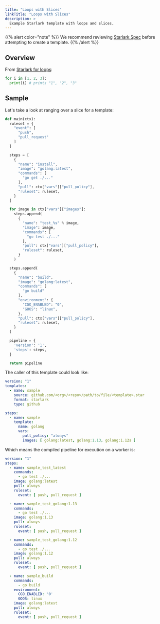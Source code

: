 ```yaml
---
title: "Loops with Slices"
linkTitle: "Loops with Slices"
description: >
  Example Starlark template with loops and slices.
---
```


{{% alert color="note" %}}
We recommend reviewing [Starlark Spec](https://github.com/bazelbuild/starlark/blob/master/spec.md) before attempting to create a template.
{{% /alert %}}

## Overview

From [Starlark for loops](https://github.com/google/starlark-go/blob/master/doc/spec.md#for-loops):

```python
for i in [1, 2, 3]:
  print(i) # prints "1", "2", "3"
```

## Sample

Let's take a look at ranging over a slice for a template:

```python
def main(ctx):
  ruleset = {
    "event": [
      "push",
      "pull_request"
    ]
  }

  steps = [
    {
      "name": "install",
      "image": "golang:latest",
      "commands": [
        "go get ./..."
      ],
      "pull": ctx["vars"]["pull_policy"],
      "ruleset": ruleset,
    }
  ]

  for image in ctx["vars"]["images"]:
    steps.append(
      {
        "name": "test_%s" % image,
        "image": image,
        "commands": [
          "go test ./..."
        ],
        "pull": ctx["vars"]["pull_policy"],
        "ruleset": ruleset,
      }
    )

  steps.append(
    {
      "name": "build",
      "image": "golang:latest",
      "commands": [
        "go build"
      ],
      "environment": {
        "CGO_ENABLED": "0",
        "GOOS": "linux",
      },
      "pull": ctx["vars"]["pull_policy"],
      "ruleset": ruleset,
    }
  )

  pipeline = {
    'version': '1',
    'steps': steps,
  }

  return pipeline
```

The caller of this template could look like:

```yaml
version: "1"
templates:
  - name: sample
    source: github.com/<org>/<repo>/path/to/file/<template>.star
    format: starlark
    type: github

steps:
  - name: sample
    template:
      name: golang
      vars:
        pull_policy: "always"
        images: [ golang:latest, golang:1.13, golang:1.12s ]
```

Which means the compiled pipeline for execution on a worker is:

```yaml
version: "1"
steps:
  - name: sample_test_latest
    commands:
      - go test ./...
    image: golang:latest
    pull: always
    ruleset:
      event: [ push, pull_request ]

  - name: sample_test_golang:1.13
    commands:
      - go test ./...
    image: golang:1.13
    pull: always
    ruleset:
      event: [ push, pull_request ]

  - name: sample_test_golang:1.12
    commands:
      - go test ./...
    image: golang:1.12
    pull: always
    ruleset:
      event: [ push, pull_request ]

  - name: sample_build
    commands:
      - go build
    environment:
      CGO_ENABLED: '0'
      GOOS: linux
    image: golang:latest
    pull: always
    ruleset:
      event: [ push, pull_request ]
```
